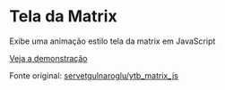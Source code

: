 # Tela da Matrix

Exibe uma animação estilo tela da matrix em JavaScript

[Veja a demonstração](https://natanfiuza.github.io/tela_matrix/)


Fonte original: [servetgulnaroglu/ytb_matrix_js](https://github.com/servetgulnaroglu/ytb_matrix_js)